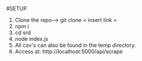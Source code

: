 #SETUP

1. Clone the repo--> git clone < insert link >
2. npm i
3. cd srd
4. node index.js
5. All csv's can also be found in the temp directory. 
6. Access at: http://localhost:5000/api/scrape

